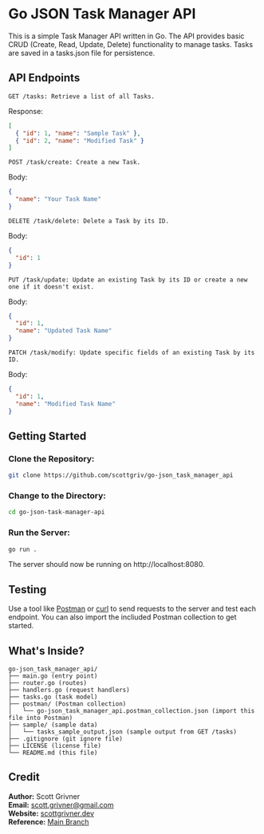 # Go JSON Task Manager API

This is a simple Task Manager API written in Go. The API provides basic CRUD (Create, Read, Update, Delete) functionality to manage tasks. Tasks are saved in a tasks.json file for persistence.

## API Endpoints
```GET /tasks: Retrieve a list of all Tasks.```

Response:
```json
[
  { "id": 1, "name": "Sample Task" },
  { "id": 2, "name": "Modified Task" }
]

```

```POST /task/create: Create a new Task.```

Body:
```json
{
  "name": "Your Task Name"
}
```

```DELETE /task/delete: Delete a Task by its ID.```

Body:
```json
{
  "id": 1
}
```

```PUT /task/update: Update an existing Task by its ID or create a new one if it doesn't exist.```

Body:
```json
{
  "id": 1,
  "name": "Updated Task Name"
}
```

```PATCH /task/modify: Update specific fields of an existing Task by its ID.```

Body:
```json
{
  "id": 1,
  "name": "Modified Task Name"
}
```

## Getting Started

### Clone the Repository:

```bash
git clone https://github.com/scottgriv/go-json_task_manager_api
```

### Change to the Directory:

```bash
cd go-json-task-manager-api
```

### Run the Server:
```bash
go run .
```

The server should now be running on http://localhost:8080.

## Testing
Use a tool like [Postman](https://www.postman.com/) or [curl](https://curl.se/) to send requests to the server and test each endpoint. You can also import the incliuded Postman collection to get started.

## What's Inside?
```
go-json_task_manager_api/ 
├── main.go (entry point)
├── router.go (routes)
├── handlers.go (request handlers)
├── tasks.go (task model)
├── postman/ (Postman collection)
│   └── go-json_task_manager_api.postman_collection.json (import this file into Postman)
├── sample/ (sample data)
│   └── tasks_sample_output.json (sample output from GET /tasks)
├── .gitignore (git ignore file)
├── LICENSE (license file)
└── README.md (this file)
```

## Credit
**Author:** Scott Grivner <br>
**Email:** scott.grivner@gmail.com <br>
**Website:** [scottgrivner.dev](https://www.scottgriv.dev) <br>
**Reference:** [Main Branch](https://github.com/scottgriv/go-json_task_manager_api)